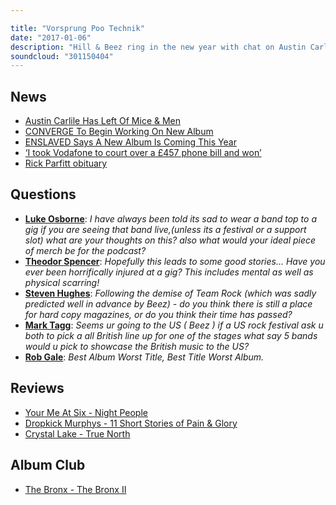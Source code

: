 ```yaml
---

title: "Vorsprung Poo Technik"
date: "2017-01-06"
description: "Hill & Beez ring in the new year with chat on Austin Carlille's departure from Of Mice & Men, there's chat on mosh pit injuries they've and band merch politics. There are reviews on the new albums from You Me At Six, Dropkick Murphys and Crystal Lake and our Album Club comes from the outrageously brilliant The Bronx's second album...er...The Bronx."
soundcloud: "301150404"
---
```


## News

* [Austin Carlile Has Left Of Mice & Men](http://www.rocksound.tv/news/read/austin-carlile-has-left-of-mice-men)
* [CONVERGE To Begin Working On New Album](http://www.metalinjection.net/upcoming-releases/converge-to-begin-working-on-new-album)
* [ENSLAVED Says A New Album Is Coming This Year](http://www.metalinjection.net/upcoming-releases/enslaved-says-a-new-album-is-coming-this-year)
* [‘I took Vodafone to court over a £457 phone bill and won’](https://www.thesun.co.uk/living/2449682/i-took-vodafone-to-court-over-a-457-phone-bill-and-won/)
* [Rick Parfitt obituary](https://www.theguardian.com/music/2016/dec/24/rick-parfitt-obituary)

## Questions

* **[Luke Osborne](https://www.facebook.com/thatsnotmetalpodcast/posts/2028915787334955?comment_id=2028926314000569&comment_tracking=%7B%22tn%22%3A%22R9%22%7D)**: _I have always been told its sad to wear a band top to a gig if you are seeing that band live,(unless its a festival or a support slot) what are your thoughts on this? also what would your ideal piece of merch be for the podcast?_
* **[Theodor Spencer](https://www.facebook.com/thatsnotmetalpodcast/posts/2028915787334955?comment_id=2028954983997702&comment_tracking=%7B%22tn%22%3A%22R9%22%7D)**: _Hopefully this leads to some good stories... Have you ever been horrifically injured at a gig? This includes mental as well as physical scarring!_
* **[Steven Hughes](https://www.facebook.com/thatsnotmetalpodcast/posts/2028915787334955?comment_id=2028951537331380&comment_tracking=%7B%22tn%22%3A%22R9%22%7D)**: _Following the demise of Team Rock (which was sadly predicted well in advance by Beez) - do you think there is still a place for hard copy magazines, or do you think their time has passed?_
* **[Mark Tagg](https://www.facebook.com/thatsnotmetalpodcast/posts/2028915787334955?comment_id=2029081753985025&comment_tracking=%7B%22tn%22%3A%22R6%22%7D)**: _Seems ur going to the US ( Beez ) if a US rock festival ask u both to pick a all British line up for one of the stages what say 5 bands would u pick to showcase the British music to the US?_
* **[Rob Gale](https://www.facebook.com/thatsnotmetalpodcast/posts/2028915787334955?comment_id=2028952863997914&comment_tracking=%7B%22tn%22%3A%22R9%22%7D)**: _Best Album Worst Title, Best Title Worst Album._

## Reviews

* [Your Me At Six - Night People](https://itunes.apple.com/gb/album/night-people/id1144135875)
* [Dropkick Murphys - 11 Short Stories of Pain & Glory](https://itunes.apple.com/gb/album/11-short-stories-of-pain-glory/id1171078407)
* [Crystal Lake - True North](https://itunes.apple.com/gb/album/true-north/id1172118212)

## Album Club

* [The Bronx - The Bronx II](https://itunes.apple.com/gb/album/the-bronx-explicit-version/id163339625)
